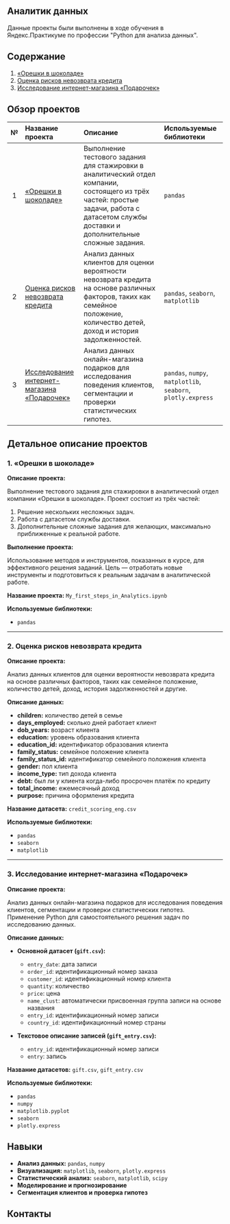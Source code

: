 ## Аналитик данных

Данные проекты были выполнены в ходе обучения в Яндекс.Практикуме по профессии "Python для анализа данных".

## Содержание

1. [«Орешки в шоколаде»](#1-орешки-в-шоколаде)
2. [Оценка рисков невозврата кредита](#2-оценка-рисков-невозврата-кредита)
3. [Исследование интернет-магазина «Подарочек»](#3-исследование-интернет-магазина-подарочек)

## Обзор проектов

| № | Название проекта | Описание | Используемые библиотеки |
| :-: | :---------------------- | :---------------------- | :---------------------- |
| 1 | [«Орешки в шоколаде»](#1-орешки-в-шоколаде) | Выполнение тестового задания для стажировки в аналитический отдел компании, состоящего из трёх частей: простые задачи, работа с датасетом службы доставки и дополнительные сложные задания. | `pandas` |
| 2 | [Оценка рисков невозврата кредита](#2-оценка-рисков-невозврата-кредита) | Анализ данных клиентов для оценки вероятности невозврата кредита на основе различных факторов, таких как семейное положение, количество детей, доход и история задолженностей. | `pandas`, `seaborn`, `matplotlib` |
| 3 | [Исследование интернет-магазина «Подарочек»](#3-исследование-интернет-магазина-подарочек) | Анализ данных онлайн-магазина подарков для исследования поведения клиентов, сегментации и проверки статистических гипотез. | `pandas`, `numpy`, `matplotlib`, `seaborn`, `plotly.express` |

## Детальное описание проектов

### 1. «Орешки в шоколаде»

**Описание проекта:**

Выполнение тестового задания для стажировки в аналитический отдел компании «Орешки в шоколаде». Проект состоит из трёх частей:
1. Решение нескольких несложных задач.
2. Работа с датасетом службы доставки.
3. Дополнительные сложные задания для желающих, максимально приближенные к реальной работе.

**Выполнение проекта:**

Использование методов и инструментов, показанных в курсе, для эффективного решения заданий. Цель — отработать новые инструменты и подготовиться к реальным задачам в аналитической работе.

**Название проекта:** `My_first_steps_in_Analytics.ipynb`

**Используемые библиотеки:**
- `pandas`

---

### 2. Оценка рисков невозврата кредита

**Описание проекта:**

Анализ данных клиентов для оценки вероятности невозврата кредита на основе различных факторов, таких как семейное положение, количество детей, доход, история задолженностей и другие.

**Описание данных:**

- **children:** количество детей в семье
- **days_employed:** сколько дней работает клиент
- **dob_years:** возраст клиента
- **education:** уровень образования клиента
- **education_id:** идентификатор образования клиента
- **family_status:** семейное положение клиента
- **family_status_id:** идентификатор семейного положения клиента
- **gender:** пол клиента
- **income_type:** тип дохода клиента
- **debt:** был ли у клиента когда-либо просрочен платёж по кредиту
- **total_income:** ежемесячный доход
- **purpose:** причина оформления кредита

**Название датасета:** `credit_scoring_eng.csv`

**Используемые библиотеки:**
- `pandas`
- `seaborn`
- `matplotlib`

---

### 3. Исследование интернет-магазина «Подарочек»

**Описание проекта:**

Анализ данных онлайн-магазина подарков для исследования поведения клиентов, сегментации и проверки статистических гипотез. Применение Python для самостоятельного решения задач по исследованию данных.

**Описание данных:**

- **Основной датасет (`gift.csv`):**
  - `entry_date`: дата записи
  - `order_id`: идентификационный номер заказа
  - `customer_id`: идентификационный номер клиента
  - `quantity`: количество
  - `price`: цена
  - `name_clust`: автоматически присвоенная группа записи на основе названия
  - `entry_id`: идентификационный номер записи
  - `country_id`: идентификационный номер страны

- **Текстовое описание записей (`gift_entry.csv`):**
  - `entry_id`: идентификационный номер записи
  - `entry`: запись

**Название датасетов:** `gift.csv`, `gift_entry.csv`

**Используемые библиотеки:**
- `pandas`
- `numpy`
- `matplotlib.pyplot`
- `seaborn`
- `plotly.express`

## Навыки

- **Анализ данных:** `pandas`, `numpy`
- **Визуализация:** `matplotlib`, `seaborn`, `plotly.express`
- **Статистический анализ:** `seaborn`, `matplotlib`, `scipy`
- **Моделирование и прогнозирование**
- **Сегментация клиентов и проверка гипотез**

## Контакты
